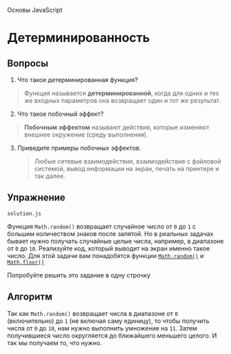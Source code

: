 Основы JavaScript

# Детерминированность

## Вопросы

1. Что такое детерминированная функция?

> Функция называется **детерминированной**, когда для одних и тех же входных параметров она возвращает один и тот же результат.

2. Что такое побочный эффект?

> **Побочным эффектом** называют действия, которые изменяют внешнее окружение (среду выполнения).

3. Приведите примеры побочных эффектов.
   > Любые сетевые взаимодействия, взаимодействие с файловой системой, вывод информации на экран, печать на принтере и так далее.

## Упражнение

`solution.js`

Функция `Math.random()` возвращает случайное число от `0` до `1` с большим количеством знаков после запятой. Но в реальных задачах бывает нужно получать случайные целые числа, например, в диапазоне от `0` до `10`. Реализуйте код, который выводит на экран именно такое число. Для этой задачи вам понадобятся функции [`Math.random()`](https://developer.mozilla.org/ru/docs/Web/JavaScript/Reference/Global_Objects/Math/random) и [`Math.floor()`](https://developer.mozilla.org/ru/docs/Web/JavaScript/Reference/Global_Objects/Math/floor)

Попробуйте решить это задание в одну строчку

## Алгоритм

Так как `Math.random()` возвращает числа в диапазоне от `0` (включительно) до `1` (не включая саму единицу), то чтобы получить числа от `0` до `10`, нам нужно выполнить умножение на `11`. Затем получившиеся число округляется до ближайшего меньшего целого. И так мы получаем то, что нужно.
